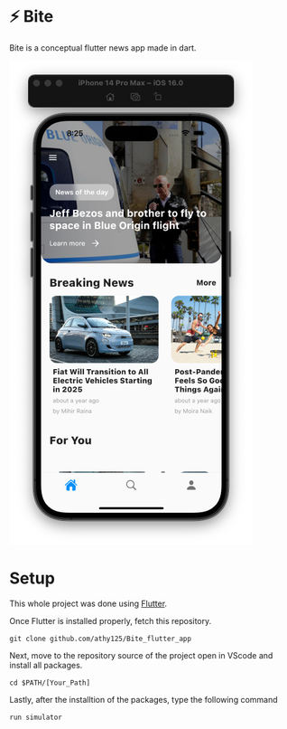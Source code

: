 # ⚡ Bite 
Bite is a conceptual flutter news app made in dart. 

![This is App Home Screen](https://github.com/athy125/Bite_flutter_app/blob/main/screenshots/Screenshot%202022-09-30%20at%208.25.57%20PM.png)

# Setup 

This whole project was done using [Flutter](https://docs.flutter.dev/get-started/install).

Once Flutter is installed properly, fetch this repository.

    git clone github.com/athy125/Bite_flutter_app

Next, move to the repository source of the project open in VScode and install all packages.

    cd $PATH/[Your_Path]

Lastly, after the installtion of the packages, type the following command

    run simulator



